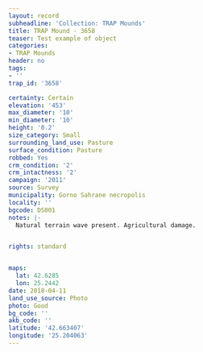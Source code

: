 ```yaml
---
layout: record
subheadline: 'Collection: TRAP Mounds'
title: TRAP Mound - 3658
teaser: Test example of object
categories:
- TRAP Mounds
header: no
tags:
- ''
trap_id: '3658'

certainty: Certain
elevation: '453'
max_diameter: '10'
min_diameter: '10'
height: '0.2'
size_category: Small
surrounding_land_use: Pasture
surface_condition: Pasture
robbed: Yes
crm_condition: '2'
crm_intactness: '2'
campaign: '2011'
source: Survey
municipality: Gorno Sahrane necropolis
locality: ''
bgcode: DS001
notes: |-
  Natural terrain wave present. Agricultural damage.


rights: standard


maps:
  lat: 42.6285
  lon: 25.2442
date: 2018-04-11
land_use_source: Photo
photo: Good
bg_code: ''
akb_code: ''
latitude: '42.663407'
longitude: '25.204063'
---
```

